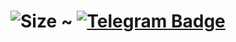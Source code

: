# ![Size](https://img.shields.io/github/repo-size/realeu/drive?style=flat&color=black) ~ [![Telegram Badge](https://img.shields.io/badge/-Telegram-0088CC?style=flat&logo=Telegram&logoColor=white&link=https://tx.me/MarineBots)](https://tx.me/MarineBots)
